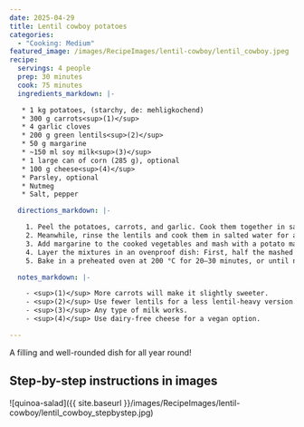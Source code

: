 ```yaml
---
date: 2025-04-29
title: Lentil cowboy potatoes
categories:
  - "Cooking: Medium"
featured_image: /images/RecipeImages/lentil-cowboy/lentil_cowboy.jpeg
recipe:
  servings: 4 people
  prep: 30 minutes
  cook: 75 minutes
  ingredients_markdown: |-

   * 1 kg potatoes, (starchy, de: mehligkochend)
   * 300 g carrots<sup>(1)</sup>
   * 4 garlic cloves
   * 200 g green lentils<sup>(2)</sup>
   * 50 g margarine
   * ~150 ml soy milk<sup>(3)</sup>
   * 1 large can of corn (285 g), optional
   * 100 g cheese<sup>(4)</sup>
   * Parsley, optional
   * Nutmeg
   * Salt, pepper

  directions_markdown: |-

    1. Peel the potatoes, carrots, and garlic. Cook them together in salted water for about 25 minutes, until the carrots are tender.
    2. Meanwhile, rinse the lentils and cook them in salted water for about 25 minutes, until soft.
    3. Add margarine to the cooked vegetables and mash with a potato masher, leaving some chunks if desired. Stir in soy milk gradually until the mixture reaches a creamy consistency. Season with nutmeg, salt, pepper, and optionally parsley.
    4. Layer the mixtures in an ovenproof dish: First, half the mashed potato mixture, then half the corn, next all the lentils, a layer of cheese, the remaining corn, the rest of the potato-vegetable mash and finally top with cheese. Depending on your dish size, you might prefer three layers of mash and two of lentils.
    5. Bake in a preheated oven at 200 °C for 20–30 minutes, or until nicely crisped on top.

  notes_markdown: |-

    - <sup>(1)</sup> More carrots will make it slightly sweeter.
    - <sup>(2)</sup> Use fewer lentils for a less lentil-heavy version.
    - <sup>(3)</sup> Any type of milk works.
    - <sup>(4)</sup> Use dairy-free cheese for a vegan option.

---
```


A filling and well-rounded dish for all year round!

<h2>Step-by-step instructions in images</h2>

![quinoa-salad]({{ site.baseurl }}/images/RecipeImages/lentil-cowboy/lentil_cowboy_stepbystep.jpg)